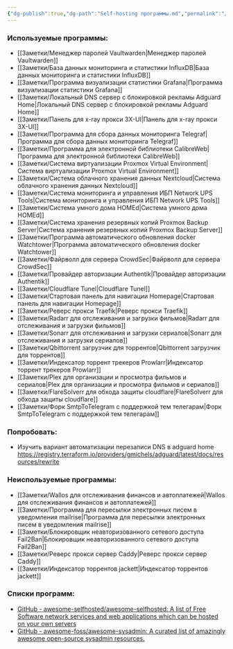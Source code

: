 ```yaml
---
{"dg-publish":true,"dg-path":"Self-hosting программы.md","permalink":"/self-hosting-programmy/","created":"2024-07-14"}
---
```


### Используемые программы:
- [[Заметки/Менеджер паролей Vaultwarden\|Менеджер паролей Vaultwarden]]
- [[Заметки/База данных мониторинга и статистики InfluxDB\|База данных мониторинга и статистики InfluxDB]]
- [[Заметки/Программа визуализации статистики Grafana\|Программа визуализации статистики Grafana]]
- [[Заметки/Локальный DNS сервер с блокировкой рекламы Adguard Home\|Локальный DNS сервер с блокировкой рекламы Adguard Home]]
- [[Заметки/Панель для x-ray прокси 3X-UI\|Панель для x-ray прокси 3X-UI]]
- [[Заметки/Программа для сбора данных мониторинга Telegraf\|Программа для сбора данных мониторинга Telegraf]]
- [[Заметки/Программа для электронной библиотеки CalibreWeb\|Программа для электронной библиотеки CalibreWeb]]
- [[Заметки/Система виртуализации Proxmox Virtual Environment\|Система виртуализации Proxmox Virtual Environment]]
- [[Заметки/Система облачного хранения данных Nextcloud\|Система облачного хранения данных Nextcloud]]
- [[Заметки/Система мониторинга и управления ИБП Network UPS Tools\|Система мониторинга и управления ИБП Network UPS Tools]]
- [[Заметки/Система умного дома HOMEd\|Система умного дома HOMEd]]
- [[Заметки/Система хранения резервных копий Proxmox Backup Server\|Система хранения резервных копий Proxmox Backup Server]]
- [[Заметки/Программа автоматического обновления docker Watchtower\|Программа автоматического обновления docker Watchtower]]
- [[Заметки/Файрволл для сервера CrowdSec\|Файрволл для сервера CrowdSec]]
- [[Заметки/Провайдер авторизации Authentik\|Провайдер авторизации Authentik]]
- [[Заметки/Cloudflare Tunel\|Cloudflare Tunel]]
- [[Заметки/Стартовая панель для навигации Homepage\|Стартовая панель для навигации Homepage]]
- [[Заметки/Реверс прокси Traefik\|Реверс прокси Traefik]]
- [[Заметки/Radarr для отслеживания и загрузки фильмов\|Radarr для отслеживания и загрузки фильмов]]
- [[Заметки/Sonarr для отслеживания и загрузки сериалов\|Sonarr для отслеживания и загрузки сериалов]]
- [[Заметки/Qbittorrent загрузчик для торрентов\|Qbittorrent загрузчик для торрентов]]
- [[Заметки/Индексатор торрент трекеров Prowlarr\|Индексатор торрент трекеров Prowlarr]]
- [[Заметки/Plex для организации и просмотра фильмов и сериалов\|Plex для организации и просмотра фильмов и сериалов]]
- [[Заметки/FlareSolverr для обхода защиты cloudflare\|FlareSolverr для обхода защиты cloudflare]]
- [[Заметки/Форк SmtpToTelegram с поддержкой тем телегарам\|Форк SmtpToTelegram с поддержкой тем телегарам]]
### Попробовать:
- Изучить вариант автоматизации перезаписи DNS в adguard home https://registry.terraform.io/providers/gmichels/adguard/latest/docs/resources/rewrite
### Неиспользуемые программы:
- [[Заметки/Wallos  для отслеживания финансов и автоплатежей\|Wallos  для отслеживания финансов и автоплатежей]]
- [[Заметки/Программа для пересылки электронных писем в уведомления mailrise\|Программа для пересылки электронных писем в уведомления mailrise]]
- [[Заметки/Блокировщик неавторизованного сетевого доступа Fail2Ban\|Блокировщик неавторизованного сетевого доступа Fail2Ban]]
- [[Заметки/Реверс прокси сервер Caddy\|Реверс прокси сервер Caddy]]
- [[Заметки/Индексатор торрентов jackett\|Индексатор торрентов jackett]]
### Списки программ:
- [GitHub - awesome-selfhosted/awesome-selfhosted: A list of Free Software network services and web applications which can be hosted on your own servers](https://github.com/awesome-selfhosted/awesome-selfhosted)
- [GitHub - awesome-foss/awesome-sysadmin: A curated list of amazingly awesome open-source sysadmin resources.](https://github.com/awesome-foss/awesome-sysadmin)
